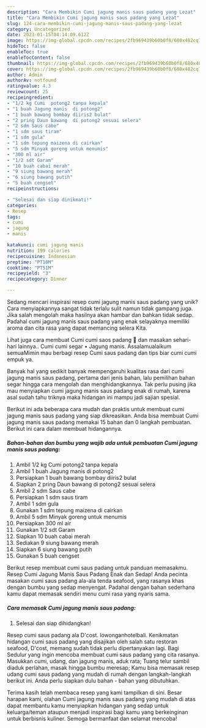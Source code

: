 ```yaml
---
description: "Cara Membikin Cumi jagung manis saus padang yang Lezat"
title: "Cara Membikin Cumi jagung manis saus padang yang Lezat"
slug: 124-cara-membikin-cumi-jagung-manis-saus-padang-yang-lezat
category: Uncategorized
date: 2023-01-15T04:14:09.612Z
image: https://img-global.cpcdn.com/recipes/2fb969439b60b0f8/680x482cq70/cumi-jagung-manis-saus-padang-foto-resep-utama.jpg
hideToc: false
enableToc: true
enableTocContent: false
thumbnail: https://img-global.cpcdn.com/recipes/2fb969439b60b0f8/680x482cq70/cumi-jagung-manis-saus-padang-foto-resep-utama.jpg
cover: https://img-global.cpcdn.com/recipes/2fb969439b60b0f8/680x482cq70/cumi-jagung-manis-saus-padang-foto-resep-utama.jpg
author: Admin
authorAv: notfound
ratingvalue: 4.3
reviewcount: 25
recipeingredient:
- "1/2 kg Cumi  potong2 tanpa kepala"
- "1 buah Jagung manis  di potong2"
- "1 buah bawang bombay diiris2 bulat"
- "2 pring Daun bawang  di potong2 sesuai selera"
- "2 sdm Saus cabe"
- "1 sdm saus tiram"
- "1 sdm gula"
- "1 sdm tepung maizena di cairkan"
- "5 sdm Minyak goreng untuk menumis"
- "300 ml air"
- "1/2 sdt Garam"
- "10 buah cabai merah"
- "9 siung bawang merah"
- "6 siung bawang putih"
- "5 buah cengset"
recipeinstructions:

- "Selesai dan siap dinikmati!"
categories:
- Resep
tags:
- cumi
- jagung
- manis

katakunci: cumi jagung manis 
nutrition: 199 calories
recipecuisine: Indonesian
preptime: "PT10M"
cooktime: "PT51M"
recipeyield: "3"
recipecategory: Dinner

---
```





Sedang mencari inspirasi resep cumi jagung manis saus padang yang unik? Cara menyiapkannya sangat tidak terlalu sulit namun tidak gampang juga. Jika salah mengolah maka hasilnya akan hambar dan bahkan tidak sedap. Padahal cumi jagung manis saus padang yang enak selayaknya memiliki aroma dan cita rasa yang dapat memancing selera Kita.





Lihat juga cara membuat Cumi cumi saos padang 🦑 dan masakan sehari-hari lainnya.. Cumi cumi segar • Jagung manis. Assalamualaikum semuaMimin mau berbagi resep Cumi saus padang dan tips biar cumi cumi empuk ya.

Banyak hal yang sedikit banyak mempengaruhi kualitas rasa dari cumi jagung manis saus padang, pertama dari jenis bahan, lalu pemilihan bahan segar hingga cara mengolah dan menghidangkannya. Tak perlu pusing jika mau menyiapkan cumi jagung manis saus padang enak di rumah, karena asal sudah tahu triknya maka hidangan ini mampu jadi sajian spesial.






Berikut ini ada beberapa cara mudah dan praktis untuk membuat cumi jagung manis saus padang yang siap dikreasikan. Anda bisa membuat Cumi jagung manis saus padang memakai 15 bahan dan 0 langkah pembuatan. Berikut ini cara dalam membuat hidangannya.

<!--inarticleads1-->

##### Bahan-bahan dan bumbu yang wajib ada untuk pembuatan Cumi jagung manis saus padang:

1. Ambil 1/2 kg Cumi  potong2 tanpa kepala
1. Ambil 1 buah Jagung manis  di potong2
1. Persiapkan 1 buah bawang bombay diiris2 bulat
1. Siapkan 2 pring Daun bawang  di potong2 sesuai selera
1. Ambil 2 sdm Saus cabe
1. Persiapkan 1 sdm saus tiram
1. Ambil 1 sdm gula
1. Gunakan 1 sdm tepung maizena di cairkan
1. Ambil 5 sdm Minyak goreng untuk menumis
1. Persiapkan 300 ml air
1. Gunakan 1/2 sdt Garam
1. Siapkan 10 buah cabai merah
1. Sediakan 9 siung bawang merah
1. Siapkan 6 siung bawang putih
1. Gunakan 5 buah cengset


Berikut resep membuat cumi saus padang untuk panduan memasakmu. Resep Cumi Jagung Manis Saus Padang Enak dan Sedap! Anda pecinta masakan cumi saus padang ala-ala tenda seafood, yang rasanya khas dengan bumbu yang sedap menyengat. Padahal dengan bahan sederhana kamu dapat memasak sendiri menu cumi rasa yang nyaris sama. 

<!--inarticleads2-->

##### Cara memasak Cumi jagung manis saus padang:


1. Selesai dan siap dihidangkan!

Resep cumi saus padang ala D&#39;cost. lowonganhotelbali. Kenikmatan hidangan cumi saus padang yang disajikan oleh salah satu restoran seafood, D&#39;cost, memang sudah tidak perlu dipertanyakan lagi. Bagi Sedulur yang ingin mencoba membuat cumi saus padang yang cita rasanya. Masukkan cumi, udang, dan jagung manis, aduk rata; Tuang telur sambil diaduk perlahan, masak hingga bumbu meresap; Kamu bisa memasak resep udang cumi saus padang yang mudah di rumah dengan langkah-langkah berikut ini. Anda perlu siapkan dulu bahan - bahan yang dibutuhkan. 

Terima kasih telah membaca resep yang kami tampilkan di sini. Besar harapan kami, olahan Cumi jagung manis saus padang yang mudah di atas dapat membantu kamu menyiapkan hidangan yang sedap untuk keluarga/teman ataupun menjadi inspirasi bagi kamu yang berkeinginan untuk berbisnis kuliner. Semoga bermanfaat dan selamat mencoba!
